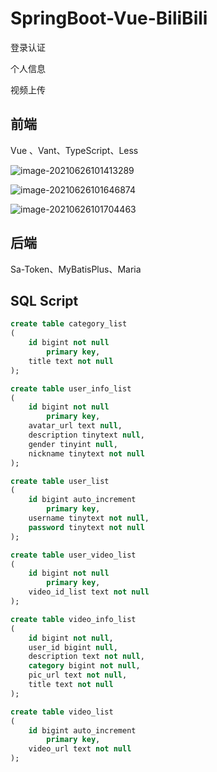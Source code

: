 # SpringBoot-Vue-BiliBili

登录认证

个人信息

视频上传

## 前端

Vue 、Vant、TypeScript、Less

![image-20210626101413289](https://gitee.com/Enaium/imgbed/raw/master/image-20210626101413289.png)

![image-20210626101646874](https://gitee.com/Enaium/imgbed/raw/master/image-20210626101646874.png)

![image-20210626101704463](https://gitee.com/Enaium/imgbed/raw/master/image-20210626101704463.png)

## 后端

Sa-Token、MyBatisPlus、Maria

## SQL Script

```sql
create table category_list
(
	id bigint not null
		primary key,
	title text not null
);

create table user_info_list
(
	id bigint not null
		primary key,
	avatar_url text null,
	description tinytext null,
	gender tinyint null,
	nickname tinytext not null
);

create table user_list
(
	id bigint auto_increment
		primary key,
	username tinytext not null,
	password tinytext not null
);

create table user_video_list
(
	id bigint not null
		primary key,
	video_id_list text not null
);

create table video_info_list
(
	id bigint not null,
	user_id bigint null,
	description text not null,
	category bigint not null,
	pic_url text not null,
	title text not null
);

create table video_list
(
	id bigint auto_increment
		primary key,
	video_url text not null
);
```

